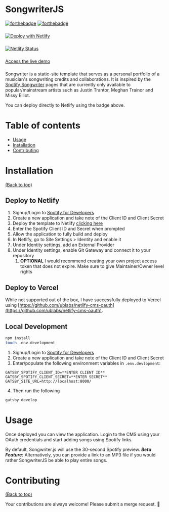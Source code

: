# SongwriterJS

[![forthebadge](https://forthebadge.com/images/badges/made-with-javascript.svg)](https://forthebadge.com)
[![forthebadge](http://forthebadge.com/images/badges/built-with-love.svg)](http://forthebadge.com)
###
[![Deploy with Netlify](https://www.netlify.com/img/deploy/button.svg)](https://app.netlify.com/start/deploy?repository=https://gitlab.com/cmacrowther/songwriter)
###
[![Netlify Status](https://api.netlify.com/api/v1/badges/77eb81ae-893c-4808-9efb-80df7d8e87a3/deploy-status)](https://app.netlify.com/sites/songwriter/deploys)

    
###

[Access the live demo](https://songwriter.cmacrowther.com/)

###

Songwriter is a static-site template that serves as a personal portfolio of a musician's songwriting credits and collaborations. It is inspired by the [Spotify Songwriter](https://artists.spotify.com/en/blog/songwriter-pages) pages that are currently only available to popular/mainstream artists such as Justin Trantor, Meghan Trainor and Missy Elliot.

You can deploy directly to Netlify using the badge above.


# Table of contents

- [Usage](#usage)
- [Installation](#installation)
- [Contributing](#contributing)

# Installation

[(Back to top)](#table-of-contents)

## Deploy to Netlify
1. Signup/Login to [Spotify for Developers](https://developer.spotify.com/dashboard)
1. Create a new application and take note of the Client ID and Client Secret
1. Deploy the template to Netlify [clicking here](https://app.netlify.com/start/deploy?repository=https://gitlab.com/cmacrowther/songwriter)
1. Enter the Spotify Client ID and Secret when prompted
1. Allow the application to fully build and deploy
1. In Netlify, go to Site Settings > Identity and enable it
1. Under Identity settings, add an External Provider
1. Under Identity settings, enable Git Gateway and connect it to your repository
    1. **OPTIONAL** I would recommend creating your own project access token that does not expire. Make sure to give Maintainer/Owner level rights

## Deploy to Vercel
While not supported out of the box, I have successfully deployed to Vercel using [https://github.com/ublabs/netlify-cms-oauth](https://github.com/ublabs/netlify-cms-oauth).

## Local Development
```sh
npm install
touch .env.development
```
1. Signup/Login to [Spotify for Developers](https://developer.spotify.com/dashboard)
1. Create a new application and take note of the Client ID and Client Secret
1. Enter/populate the following environment variables in `.env.devlopment`:
```
GATSBY_SPOTIFY_CLIENT_ID=**ENTER CLIENT ID**
GATSBY_SPOTIFY_CLIENT_SECRET=**ENTER SECRET**
GATSBY_SITE_URL=http://localhost:8000/
```
4. Then run the following
```sh
gatsby develop
```

# Usage

Once deployed you can view the application. Login to the CMS using your OAuth credentials and start adding songs using Spotify links. 

By default, Songwriter.js will use the 30-second Spotify preview. ***Beta Feature:*** Alternatively, you can provide a link to an MP3 file if you would rather SongwriterJS be able to play entire songs.

# Contributing

[(Back to top)](#table-of-contents)

Your contributions are always welcome! Please submit a merge request. :tada:
